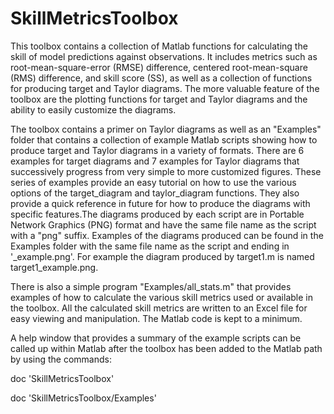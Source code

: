 # SkillMetricsToolbox
This toolbox contains a collection of Matlab functions for calculating the skill of model predictions against observations. It includes metrics such as root-mean-square-error (RMSE) difference, centered root-mean-square (RMS) difference, and skill score (SS), as well as a collection of functions for producing target and Taylor diagrams. The more valuable feature of the toolbox are the plotting functions for target and Taylor diagrams and the ability to easily customize the diagrams.

The toolbox contains a primer on Taylor diagrams as well as an "Examples" folder that contains a collection of example Matlab scripts showing how to produce target and Taylor diagrams in a variety of formats. There are 6 examples for target diagrams and 7 examples for Taylor diagrams that successively progress from very simple to more customized figures. These series of examples provide an easy tutorial on how to use the various options of the target_diagram and taylor_diagram functions. They also provide a quick reference in future for how to produce the diagrams with specific features.The diagrams produced by each script are in Portable Network Graphics (PNG) format and have the same file name as the script with a "png" suffix. Examples of the diagrams produced can be found in the Examples folder with the same file name as the script and ending in '_example.png'. For example the diagram produced by target1.m is named target1_example.png.

There is also a simple program "Examples/all_stats.m" that provides examples of how to calculate the various skill metrics used or available in the toolbox. All the calculated skill metrics are written to an Excel file for easy viewing and manipulation. The Matlab code is kept to a minimum.

A help window that provides a summary of the example scripts can be called up within Matlab after the toolbox has been added to the Matlab path by using the commands:

doc 'SkillMetricsToolbox'

doc 'SkillMetricsToolbox/Examples'
